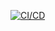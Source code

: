 [![CI/CD](https://github.com/Spalits00/JOL_book_inside/actions/workflows/main.yml/badge.svg?branch=master)](https://github.com/Spalits00/JOL_book_inside/actions/workflows/main.yml)
